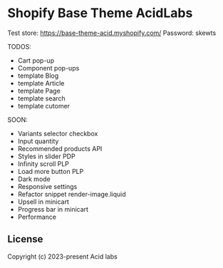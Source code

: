 # Shopify Base Theme AcidLabs

Test store: https://base-theme-acid.myshopify.com/
Password: skewts

TODOS:
- Cart pop-up
- Component pop-ups
- template Blog
- template Article
- template Page
- template search
- template cutomer

SOON:
- Variants selector checkbox
- Input quantity
- Recommended products API
- Styles in slider PDP
- Infinity scroll PLP
- Load more button PLP
- Dark mode
- Responsive settings
- Refactor snippet render-image.liquid
- Upsell in minicart
- Progress bar in minicart
- Performance

## License

Copyright (c) 2023-present Acid labs
